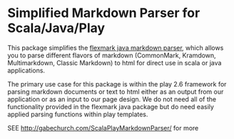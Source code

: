 Simplified Markdown Parser for Scala/Java/Play
=============


This package simplifies the [flexmark java markdown parser](https://github.com/vsch/flexmark-java), which allows you to parse different flavors of markdown (CommonMark, Kramdown, Multimarkdown, Classic Markdown) to html for direct use in scala or java applications. 

The primary use case for this package is within the play 2.6 framework for parsing markdown documents or text to html either as an output from our application or as an input to our page design. We do not need all of the functionality provided in the flexmark java package but do need easily applied parsing functions within play templates.

SEE http://gabechurch.com/ScalaPlayMarkdownParser/ for more

